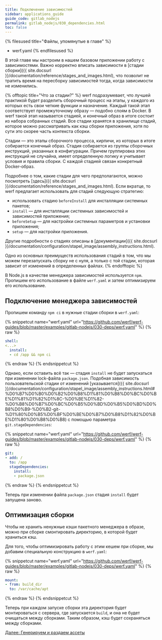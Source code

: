 ```yaml
---
title: Подключение зависимостей
sidebar: applications_guide
guide_code: gitlab_nodejs
permalink: gitlab_nodejs/030_dependencies.html
toc: false
---
```


{% filesused title="Файлы, упомянутые в главе" %}
- werf.yaml
{% endfilesused %}

В этой главе мы настроим в нашем базовом приложении работу с зависимостями. Важно корректно вписать зависимости в [стадии сборки]({{ site.docsurl }}/documentation/reference/stages_and_images.html), что позволит не тратить время на пересборку зависимостей тогда, когда зависимости не изменились.

{% offtopic title="Что за стадии?" %}
werf подразумевает, что лучшей практикой будет разделить сборочный процесс на этапы, у каждого из которых есть свои четкие функции и назначение. Каждый такой этап соответствует промежуточному образу — подобно слоям в Docker. В werf такой этап называется стадией, и конечный образ в итоге состоит из набора собранных стадий. Все стадии хранятся в хранилище стадий, которое можно рассматривать как кэш сборки приложения, хотя по сути это скорее часть контекста сборки.

Стадии — это этапы сборочного процесса, кирпичи, из которых в итоге собирается конечный образ. Стадия собирается из группы сборочных инструкций, указанных в конфигурации. Причем группировка этих инструкций не случайна, имеет определенную логику и учитывает условия и правила сборки. С каждой стадией связан конкретный Docker-образ.

Подробнее о том, какие стадии для чего предполагаются, можно посмотреть [здесь]({{ site.docsurl }}/documentation/reference/stages_and_images.html). Если вкратце, то werf предлагает использовать для стадий следующую стратегию:

*   использовать стадию `beforeInstall` для инсталляции системных пакетов;
*   `install` — для инсталляции системных зависимостей и зависимостей приложения;
*   `beforeSetup` — для настройки системных параметров и установки приложения;
*   `setup` — для настройки приложения.

Другие подробности о стадиях описаны в [документации]({{ site.docsurl }}/documentation/configuration/stapel_image/assembly_instructions.html).

Одно из основных преимуществ использования стадий в том, что мы можем перезапускать сборку не с нуля, а только с той стадии, которая зависит от изменений в определенных файлах.
{% endofftopic %}

В Node.js в качестве менеджера зависимостей используется `npm`. Пропишем его использование в файле `werf.yaml` и затем оптимизируем его использование.

## Подключение менеджера зависимостей

Пропишем команду `npm ci` в нужные стадии сборки в `werf.yaml`:

{% snippetcut name="werf.yaml" url="https://github.com/werf/werf-guides/blob/master/examples/gitlab-nodejs/030-deps/werf.yaml" %}
{% raw %}
```yaml
shell:
<...>
  install:
  - cd /app && npm ci
```
{% endraw %}
{% endsnippetcut %}

Однако, если оставить всё так — стадия `install` не будет запускаться при изменении lock-файла `package.json`. Подобная зависимость пользовательской стадии от изменений [указывается]({{ site.docsurl }}/documentation/configuration/stapel_image/assembly_instructions.html#%D0%B7%D0%B0%D0%B2%D0%B8%D1%81%D0%B8%D0%BC%D0%BE%D1%81%D1%82%D1%8C-%D0%BE%D1%82-%D0%B8%D0%B7%D0%BC%D0%B5%D0%BD%D0%B5%D0%BD%D0%B8%D0%B9-%D0%B2-git-%D1%80%D0%B5%D0%BF%D0%BE%D0%B7%D0%B8%D1%82%D0%BE%D1%80%D0%B8%D0%B8) с помощью параметра `git.stageDependencies`:

{% snippetcut name="werf.yaml" url="https://github.com/werf/werf-guides/blob/master/examples/gitlab-nodejs/030-deps/werf.yaml" %}
{% raw %}
```yaml
git:
- add: /
  to: /app
  stageDependencies:
    install:
    - package.json
```
{% endraw %}
{% endsnippetcut %}

Теперь при изменении файла `package.json` стадия `install` будет запущена заново.

## Оптимизация сборки

Чтобы не хранить ненужные кэши пакетного менеджера в образе, можно при сборке смонтировать директорию, в которой будет храниться кэш.

Для того, чтобы оптимизировать работу с этим кешем при сборке, мы добавим специальную конструкцию в `werf.yaml`:

{% snippetcut name="werf.yaml" url="https://github.com/werf/werf-guides/blob/master/examples/gitlab-nodejs/030-deps/werf.yaml" %}
{% raw %}
```yaml
mount:
- from: build_dir
  to: /var/cache/apt
```
{% endraw %}
{% endsnippetcut %}

Теперь при каждом запуске сборки эта директория будет монтироваться с сервера, где запускается `build`, и она не будет очищаться между сборками. Таким образом, кэш будет сохраняться между сборками.

<div>
    <a href="040_assets.html" class="nav-btn">Далее: Генерируем и раздаем ассеты</a>
</div>

